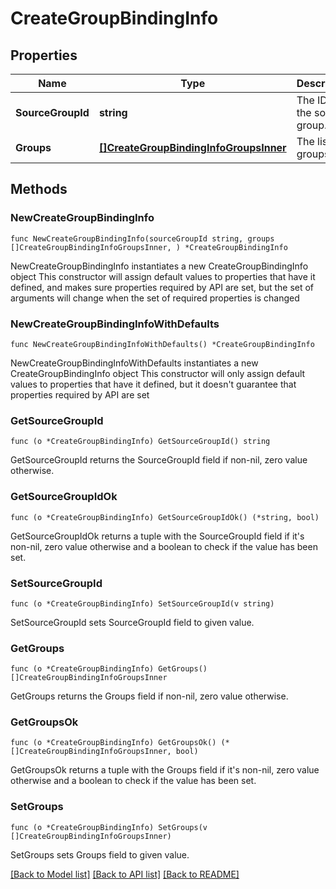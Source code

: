 # CreateGroupBindingInfo

## Properties

Name | Type | Description | Notes
------------ | ------------- | ------------- | -------------
**SourceGroupId** | **string** | The ID of the source group. | 
**Groups** | [**[]CreateGroupBindingInfoGroupsInner**](CreateGroupBindingInfoGroupsInner.md) | The list of groups. | 

## Methods

### NewCreateGroupBindingInfo

`func NewCreateGroupBindingInfo(sourceGroupId string, groups []CreateGroupBindingInfoGroupsInner, ) *CreateGroupBindingInfo`

NewCreateGroupBindingInfo instantiates a new CreateGroupBindingInfo object
This constructor will assign default values to properties that have it defined,
and makes sure properties required by API are set, but the set of arguments
will change when the set of required properties is changed

### NewCreateGroupBindingInfoWithDefaults

`func NewCreateGroupBindingInfoWithDefaults() *CreateGroupBindingInfo`

NewCreateGroupBindingInfoWithDefaults instantiates a new CreateGroupBindingInfo object
This constructor will only assign default values to properties that have it defined,
but it doesn't guarantee that properties required by API are set

### GetSourceGroupId

`func (o *CreateGroupBindingInfo) GetSourceGroupId() string`

GetSourceGroupId returns the SourceGroupId field if non-nil, zero value otherwise.

### GetSourceGroupIdOk

`func (o *CreateGroupBindingInfo) GetSourceGroupIdOk() (*string, bool)`

GetSourceGroupIdOk returns a tuple with the SourceGroupId field if it's non-nil, zero value otherwise
and a boolean to check if the value has been set.

### SetSourceGroupId

`func (o *CreateGroupBindingInfo) SetSourceGroupId(v string)`

SetSourceGroupId sets SourceGroupId field to given value.


### GetGroups

`func (o *CreateGroupBindingInfo) GetGroups() []CreateGroupBindingInfoGroupsInner`

GetGroups returns the Groups field if non-nil, zero value otherwise.

### GetGroupsOk

`func (o *CreateGroupBindingInfo) GetGroupsOk() (*[]CreateGroupBindingInfoGroupsInner, bool)`

GetGroupsOk returns a tuple with the Groups field if it's non-nil, zero value otherwise
and a boolean to check if the value has been set.

### SetGroups

`func (o *CreateGroupBindingInfo) SetGroups(v []CreateGroupBindingInfoGroupsInner)`

SetGroups sets Groups field to given value.



[[Back to Model list]](../README.md#documentation-for-models) [[Back to API list]](../README.md#documentation-for-api-endpoints) [[Back to README]](../README.md)


